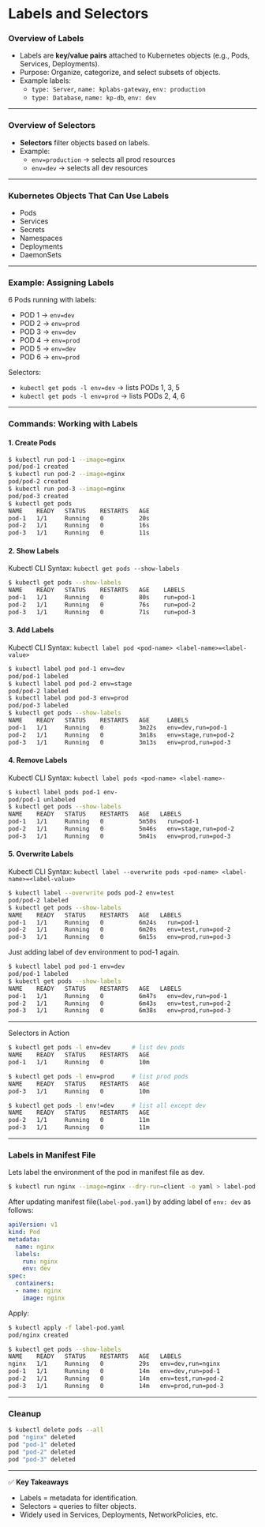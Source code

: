 # Labels and Selectors

### Overview of Labels <a href="#overview-of-labels" id="overview-of-labels"></a>

* Labels are **key/value pairs** attached to Kubernetes objects (e.g., Pods, Services, Deployments).
* Purpose: Organize, categorize, and select subsets of objects.
* Example labels:
  * `type: Server`, `name: kplabs-gateway`, `env: production`
  * `type: Database`, `name: kp-db`, `env: dev`

***

### Overview of Selectors <a href="#overview-of-selectors" id="overview-of-selectors"></a>

* **Selectors** filter objects based on labels.
* Example:
  * `env=production` → selects all prod resources
  * `env=dev` → selects all dev resources

***

### Kubernetes Objects That Can Use Labels <a href="#kubernetes-objects-that-can-use-labels" id="kubernetes-objects-that-can-use-labels"></a>

* Pods
* Services
* Secrets
* Namespaces
* Deployments
* DaemonSets

***

### Example: Assigning Labels <a href="#example-assigning-labels" id="example-assigning-labels"></a>

6 Pods running with labels:

* POD 1 → `env=dev`
* POD 2 → `env=prod`
* POD 3 → `env=dev`
* POD 4 → `env=prod`
* POD 5 → `env=dev`
* POD 6 → `env=prod`

Selectors:

* `kubectl get pods -l env=dev` → lists PODs 1, 3, 5
* `kubectl get pods -l env=prod` → lists PODs 2, 4, 6

***

### Commands: Working with Labels <a href="#commands-working-with-labels" id="commands-working-with-labels"></a>

#### 1. Create Pods <a href="#id-1-create-pods" id="id-1-create-pods"></a>

```bash
$ kubectl run pod-1 --image=nginx
pod/pod-1 created
$ kubectl run pod-2 --image=nginx
pod/pod-2 created
$ kubectl run pod-3 --image=nginx
pod/pod-3 created
$ kubectl get pods
NAME    READY   STATUS    RESTARTS   AGE
pod-1   1/1     Running   0          20s
pod-2   1/1     Running   0          16s
pod-3   1/1     Running   0          11s
```

#### 2. Show Labels

Kubectl CLI Syntax: `kubectl get pods --show-labels`&#x20;

```bash
$ kubectl get pods --show-labels
NAME    READY   STATUS    RESTARTS   AGE    LABELS
pod-1   1/1     Running   0          80s    run=pod-1
pod-2   1/1     Running   0          76s    run=pod-2
pod-3   1/1     Running   0          71s    run=pod-3
```

#### 3. Add Labels

Kubectl CLI Syntax: `kubectl label pod <pod-name> <label-name>=<label-value>`&#x20;

```bash
$ kubectl label pod pod-1 env=dev
pod/pod-1 labeled
$ kubectl label pod pod-2 env=stage
pod/pod-2 labeled
$ kubectl label pod pod-3 env=prod
pod/pod-3 labeled
$ kubectl get pods --show-labels
NAME    READY   STATUS    RESTARTS   AGE     LABELS
pod-1   1/1     Running   0          3m22s   env=dev,run=pod-1
pod-2   1/1     Running   0          3m18s   env=stage,run=pod-2
pod-3   1/1     Running   0          3m13s   env=prod,run=pod-3
```

#### 4. Remove Labels

Kubectl CLI Syntax: `kubectl label pods <pod-name> <label-name>-`&#x20;

```bash
$ kubectl label pods pod-1 env-
pod/pod-1 unlabeled
$ kubectl get pods --show-labels
NAME    READY   STATUS    RESTARTS   AGE   LABELS
pod-1   1/1     Running   0          5m50s   run=pod-1
pod-2   1/1     Running   0          5m46s   env=stage,run=pod-2
pod-3   1/1     Running   0          5m41s   env=prod,run=pod-3
```

#### 5. Overwrite Labels

Kubectl CLI Syntax: `kubectl label --overwrite pods <pod-name> <label-name>=<label-value>`&#x20;

```bash
$ kubectl label --overwrite pods pod-2 env=test
pod/pod-2 labeled
$ kubectl get pods --show-labels
NAME    READY   STATUS    RESTARTS   AGE   LABELS
pod-1   1/1     Running   0          6m24s   run=pod-1
pod-2   1/1     Running   0          6m20s   env=test,run=pod-2
pod-3   1/1     Running   0          6m15s   env=prod,run=pod-3
```



Just adding label of dev environment to pod-1 again.

```bash
$ kubectl label pod pod-1 env=dev
pod/pod-1 labeled
$ kubectl get pods --show-labels
NAME    READY   STATUS    RESTARTS   AGE   LABELS
pod-1   1/1     Running   0          6m47s   env=dev,run=pod-1
pod-2   1/1     Running   0          6m43s   env=test,run=pod-2
pod-3   1/1     Running   0          6m38s   env=prod,run=pod-3
```

***

Selectors in Action

```bash
$ kubectl get pods -l env=dev      # list dev pods
NAME    READY   STATUS    RESTARTS   AGE
pod-1   1/1     Running   0          10m

$ kubectl get pods -l env=prod     # list prod pods
NAME    READY   STATUS    RESTARTS   AGE
pod-3   1/1     Running   0          10m

$ kubectl get pods -l env!=dev     # list all except dev
NAME    READY   STATUS    RESTARTS   AGE
pod-2   1/1     Running   0          11m
pod-3   1/1     Running   0          11m
```

***

### Labels in Manifest File

Lets label the environment of the pod in manifest file as dev.

```bash
$ kubectl run nginx --image=nginx --dry-run=client -o yaml > label-pod.yaml
```

After updating manifest file(`label-pod.yaml`) by adding label of `env: dev` as follows:

```yaml
apiVersion: v1
kind: Pod
metadata:
  name: nginx
  labels:
    run: nginx
    env: dev
spec:
  containers:
  - name: nginx
    image: nginx
```

Apply:

```bash
$ kubectl apply -f label-pod.yaml
pod/nginx created

$ kubectl get pods --show-labels
NAME    READY   STATUS    RESTARTS   AGE   LABELS
nginx   1/1     Running   0          29s   env=dev,run=nginx
pod-1   1/1     Running   0          14m   env=dev,run=pod-1
pod-2   1/1     Running   0          14m   env=test,run=pod-2
pod-3   1/1     Running   0          14m   env=prod,run=pod-3
```

***

### Cleanup

```bash
$ kubectl delete pods --all
pod "nginx" deleted
pod "pod-1" deleted
pod "pod-2" deleted
pod "pod-3" deleted
```

***

✅ **Key Takeaways**

* Labels = metadata for identification.
* Selectors = queries to filter objects.
* Widely used in Services, Deployments, NetworkPolicies, etc.
